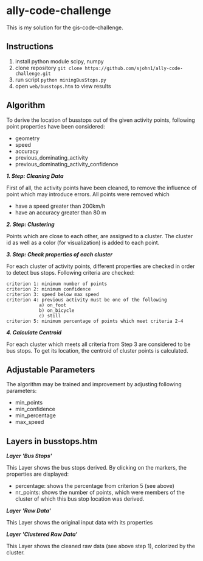 # ally-code-challenge

This is my solution for the gis-code-challenge.

## Instructions
1. install python module scipy, numpy
2. clone repository
	`git clone https://github.com/sjohn1/ally-code-challenge.git`
3. run script
	`python miningBusStops.py`
4. open `web/busstops.htm` to view results

## Algorithm

To derive the location of busstops out of the given activity points, following point properties have been considered:
- geometry
- speed
- accuracy
- previous_dominating_activity
- previous_dominating_activity_confidence

**_1. Step: Cleaning Data_**

First of all, the activity points have been cleaned, to remove the influence of point which may introduce errors. All points were removed which 
- have a speed greater than 200km/h
- have an accuracy greater than 80 m

**_2. Step: Clustering_**

Points which are close to each other, are assigned to a cluster. The cluster id as well as a color (for visualization) is added to each point.

**_3. Step: Check properties of each cluster_**

For each cluster of activity points, different properties are checked in order to detect bus stops. Following criteria are checked:

    criterion 1: minimum number of points
    criterion 2: minimum confidence  
    criterion 3: speed below max speed    
    criterion 4: previous activity must be one of the following    
                a) on_foot
                b) on_bicycle
                c) still
    criterion 5: minimum percentage of points which meet criteria 2-4

**_4. Calculate Centroid_**

For each cluster which meets all criteria from Step 3 are considered to be bus stops. To get its location, the centroid of cluster points is calculated.

## Adjustable Parameters

The algorithm may be trained and improvement by adjusting following parameters:

- min_points
- min_confidence 
- min_percentage
- max_speed


## Layers in busstops.htm

**_Layer 'Bus Stops'_**

This Layer shows the bus stops derived. By clicking on the markers, the properties are displayed:

- percentage: shows the percentage from criterion 5 (see above) 
- nr_points: shows the number of points, which were members of the cluster of which this bus stop location was derived.

**_Layer 'Raw Data'_**

This Layer shows the original input data with its properties

**_Layer 'Clustered Raw Data'_**

This Layer shows the cleaned raw data (see above step 1), colorized by the cluster.
 